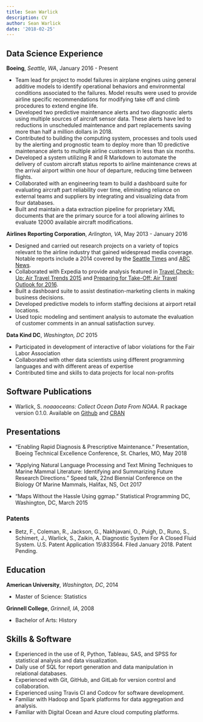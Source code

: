 ```yaml
---
title: Sean Warlick
description: CV
author: Sean Warlick
date: '2018-02-25'
---
```

## Data Science Experience  
**Boeing**, *Seattle, WA*, January 2016 - Present

* Team lead for project to model failures in airplane engines using general additive models to identify operational behaviors and environmental conditions associated to the failures. Model results were used to provide airline specific recommendations for modifying take off and climb procedures to extend engine life.  
* Developed two predictive maintenance alerts and two diagnostic alerts using multiple sources of aircraft sensor data. These alerts have led to reductions in unscheduled maintenance and part replacements saving more than half a million dollars in 2018.  
* Contributed to building the computing system, processes and tools used by the alerting and prognostic team to deploy more than 10 predictive maintenance alerts to multiple airline customers in less than six months.  
* Developed a system utilizing R and R Markdown to automate the delivery of custom aircraft status reports to airline maintenance crews at the arrival airport within one hour of departure, reducing time between flights.  
* Collaborated with an engineering team to build a dashboard suite for evaluating aircraft part reliability over time, eliminating reliance on external teams and suppliers by integrating and visualizing data from four databases.  
* Built and maintain a data extraction pipeline for proprietary XML documents that are the primary source for a tool allowing airlines to evaluate 12000 available aircraft modifications.  

**Airlines Reporting Corporation**, *Arlington, VA*,   May 2013 - January 2016 

* Designed and carried out research projects on a variety of topics relevant to the airline industry that gained widespread media coverage. Notable reports include a 2014 covered by the [Seattle Times](https://www.seattletimes.com/life/travel/best-times-to-buy-airline-tickets/) and [ABC News](https://abcnews.go.com/Travel/turns-sundays-best-day-buy-airfare/story?id=26422898).  
* Collaborated with Expedia to provide analysis featured in [Travel Check-Up: Air Travel Trends 2015](https://viewfinder.expedia.com/img/ARC_Half_Year_Data_Study_FINAL_060815.pdf?mcicid=social.vf) and [Preparing for Take-Off: Air Travel Outlook for 2016](https://viewfinder.expedia.com/img/HLG-ARC-Booklet.pdf).
* Built a dashboard suite to assist destination-marketing clients in making business decisions.  
* Developed predictive models to inform staffing decisions at airport retail locations.  
* Used topic modeling and sentiment analysis to automate the evaluation of customer comments in an annual satisfaction survey.  

**Data Kind DC**, *Washington, DC*   2015  

* Participated in development of interactive of labor violations for the Fair Labor Association  
* Collaborated with other data scientists using different programming languages and with different areas of expertise  
* Contributed time and skills to data projects for local non-profits  
  
## Software Publications  
  
* Warlick, S. *noaaoceans: Collect Ocean Data From NOAA.* R package version 0.1.0. Available on [Github](https://github.com/warlicks/noaaoceans) and [CRAN](https://cran.r-project.org/web/packages/noaaoceans/index.html)  

## Presentations  
  
* “Enabling Rapid Diagnosis & Prescriptive Maintenance.” Presentation, Boeing Technical Excellence Conference, St. Charles, MO, May 2018  

* “Applying Natural Language Processing and Text Mining Techniques to Marine Mammal Literature: Identifying and Summarizing Future Research Directions.” Speed talk, 22nd Biennial Conference on the Biology Of Marine Mammals, Halifax, NS, Oct 2017  

* “Maps Without the Hassle Using ggmap.” Statistical Programming DC, Washington, DC, March 2015  
  
### Patents  
  
* Betz, F., Coleman, R., Jackson, G., Nakhjavani, O., Puigh, D., Runo, S., Schimert, J., Warlick, S., Zaikin, A. Diagnostic System For A Closed Fluid System. U.S. Patent Application 15\833564. Filed January 2018. Patent Pending.
  
## Education  
  
**American University**, *Washington, DC*,  2014  

* Master of Science: Statistics  

**Grinnell College**, *Grinnell, IA*, 2008  

* Bachelor of Arts: History
  
## Skills & Software
* Experienced in the use of R, Python, Tableau, SAS, and SPSS for statistical analysis and data visualization.
* Daily use of SQL for report generation and data manipulation in relational databases.
* Experienced with Git, GitHub, and GitLab for version control and collaboration.
* Experienced using Travis CI and Codcov for software development.
* Familiar with Hadoop and Spark platforms for data aggregation and analysis.
* Familiar with Digital Ocean and Azure cloud computing platforms.
